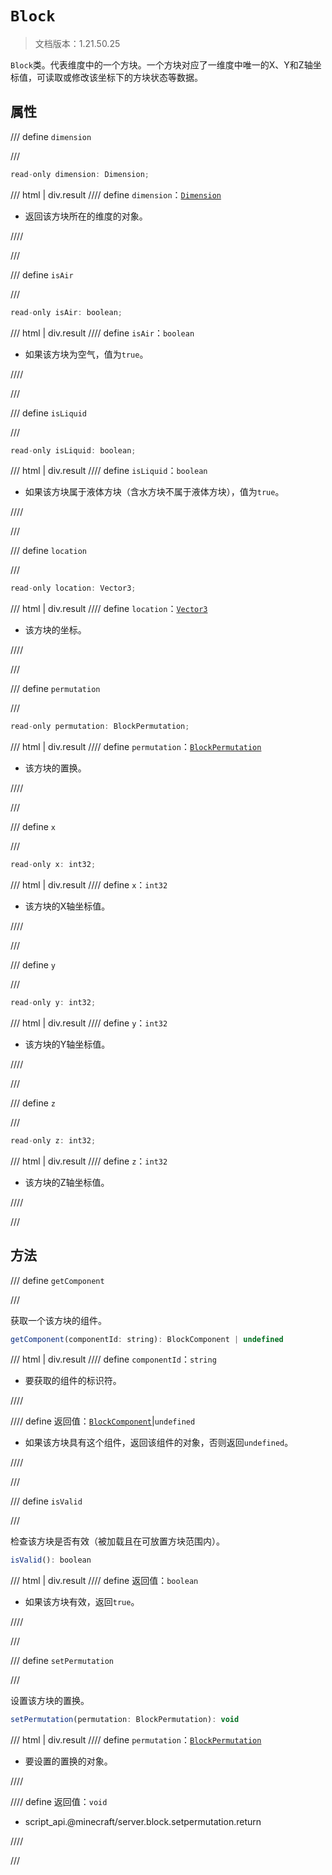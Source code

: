 # `Block`

> 文档版本：1.21.50.25

`Block`类。代表维度中的一个方块。一个方块对应了一维度中唯一的X、Y和Z轴坐标值，可读取或修改该坐标下的方块状态等数据。

## 属性

/// define
`dimension`


///

```js
read-only dimension: Dimension;
```

/// html | div.result
//// define
`dimension`：[`Dimension`](./dimension.md)

- 返回该方块所在的维度的对象。


////

///


/// define
`isAir`


///

```js
read-only isAir: boolean;
```

/// html | div.result
//// define
`isAir`：`boolean`

- 如果该方块为空气，值为`true`。


////

///


/// define
`isLiquid`


///

```js
read-only isLiquid: boolean;
```

/// html | div.result
//// define
`isLiquid`：`boolean`

- 如果该方块属于液体方块（含水方块不属于液体方块），值为`true`。


////

///


/// define
`location`


///

```js
read-only location: Vector3;
```

/// html | div.result
//// define
`location`：[`Vector3`](./vector3.md)

- 该方块的坐标。


////

///


/// define
`permutation`


///

```js
read-only permutation: BlockPermutation;
```

/// html | div.result
//// define
`permutation`：[`BlockPermutation`](./blockpermutation.md)

- 该方块的置换。


////

///


/// define
`x`


///

```js
read-only x: int32;
```

/// html | div.result
//// define
`x`：`int32`

- 该方块的X轴坐标值。


////

///


/// define
`y`


///

```js
read-only y: int32;
```

/// html | div.result
//// define
`y`：`int32`

- 该方块的Y轴坐标值。


////

///


/// define
`z`


///

```js
read-only z: int32;
```

/// html | div.result
//// define
`z`：`int32`

- 该方块的Z轴坐标值。


////

///


## 方法

/// define
`getComponent`


///

获取一个该方块的组件。

```js
getComponent(componentId: string): BlockComponent | undefined
```

/// html | div.result
//// define
`componentId`：`string`

- 要获取的组件的标识符。


////

//// define
返回值：[`BlockComponent`](./blockcomponent.md)|`undefined`

- 如果该方块具有这个组件，返回该组件的对象，否则返回`undefined`。


////

///


/// define
`isValid`


///

检查该方块是否有效（被加载且在可放置方块范围内）。

```js
isValid(): boolean
```

/// html | div.result
//// define
返回值：`boolean`

- 如果该方块有效，返回`true`。


////

///


/// define
`setPermutation`


///

设置该方块的置换。

```js
setPermutation(permutation: BlockPermutation): void
```

/// html | div.result
//// define
`permutation`：[`BlockPermutation`](./blockpermutation.md)

- 要设置的置换的对象。


////

//// define
返回值：`void`

- script_api.@minecraft/server.block.setpermutation.return


////

///

